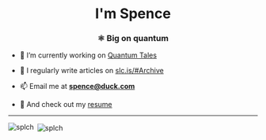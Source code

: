<h1 align="center">I'm Spence</h1>
<h3 align="center">⚛ Big on quantum</h3>

- 🔭 I’m currently working on [Quantum Tales](https://quantumtales.org)

- 📝 I regularly write articles on [slc.is/#Archive](https://slc.is/#Archive)

- 📫 Email me at [**spence@duck.com**](mailto:spence@duck.com)

- 📄 And check out my [resume](https://slc.is/data/resume/resume.pdf)

<hr>

<p>&nbsp;<img align="center" src="https://github-readme-stats.vercel.app/api?username=splch&show_icons=true&locale=en&theme=tokyonight" alt="splch" /><img align="left" src="https://github-readme-stats.vercel.app/api/top-langs?username=splch&show_icons=true&locale=en&layout=compact&theme=tokyonight" alt="splch" /></p>
